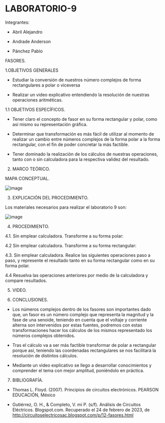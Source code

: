 # LABORATORIO-9

Integrantes:

- Abril Alejandro

- Andrade Anderson

- Pánchez Pablo

FASORES.

1.OBJETIVOS GENERALES

- Estudiar la conversión de nuestros número complejos de forma rectangulares a polar o viceversa 

- Realizar un video explicativo entendiendo la resolución de nuestras operaciones aritméticas.

1.1 OBJETIVOS ESPECÍFICOS.

- Tener claro el concepto de fasor en su forma rectangular y polar, como así mismo su representación gráfica.

- Determinar que transformación es más fácil de utilizar al momento de realizar un cambio entre números complejos de la forma polar a la forma rectangular, con el fin de poder concretar la más factible.

- Tener dominado la realización de los cálculos de nuestras operaciones, tanto con o sin calculadora para la respectiva validez del resultado.

2. MARCO TEÓRICO.

MAPA CONCEPTUAL.

![image](https://user-images.githubusercontent.com/117920423/221114439-27413e5e-8c63-4cdb-9123-73e7b2494411.png)

3. EXPLICACIÓN DEL PROCEDIMIENTO.

Los materiales necesarios para realizar el laboratorio 9 son:

![image](https://user-images.githubusercontent.com/117920423/221107601-c5a54745-50a6-4dc0-86fe-f0ec444b9fe3.png)

4. PROCEDIMIENTO.

4.1. Sin emplear calculadora. Transforme a su forma polar:



4.2 Sin emplear calculadora. Transforme a su forma rectangular:



4.3. Sin emplear calculadora. Realice las siguientes operaciones paso a paso, y represente el resultado tanto en su forma rectangular como en su forma polar.



4.4 Resuelva las operaciones anteriores por medio de la calculadora y compare resultados.



5. VIDEO.



6. CONCLUSIONES.

- Los números complejos dentro de los fasores son importantes dado que, un fasor es un número complejo que representa la magnitud y la fase de una senoide, teniendo en cuenta que el voltaje y corriente alterna son intervenidos por estas fuentes, podremos con estas transformaciones hacer los cálculos de los mismos representado los números complejos obtenidos.

- Tras el cálculo va a ser más factible transformar de polar a rectangular porque así, teniendo las coordenadas rectangulares se nos facilitará la resolución de distintos cálculos.

- Mediante un video explicativo se llego a desarrollar conocimientos y comprender el tema con mejor amplitud, poniéndolo en práctica.

7. BIBLIOGRAFÍA.

- Thomas L. Floyd. (2007). Principios de circuitos electrónicos. PEARSON EDUCACIÓN, México

- Gutiérrez, O. H., & Completo, V. mi P. (s/f). Análisis de Circuitos Eléctricos. Blogspot.com. Recuperado el 24 de febrero de 2023, de http://circuitoselectricosac.blogspot.com/p/12-fasores.html














